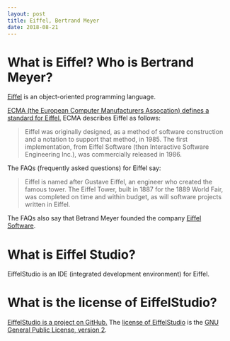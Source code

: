 ```yaml
---
layout: post
title: Eiffel, Bertrand Meyer
date: 2018-08-21
---
```


# What is Eiffel? Who is Bertrand Meyer?

[Eiffel](https://www.eiffel.org) is an object-oriented programming language.

[ECMA (the European Computer Manufacturers Assocation) defines a standard for Eiffel.](https://www.ecma-international.org/publications/files/ECMA-ST/ECMA-367.pdf) ECMA describes Eiffel as follows:

> Eiffel was originally designed, as a method of software construction and a notation to support that method, in 1985. The first implementation, from Eiffel Software (then Interactive Software Engineering Inc.), was commercially released in 1986.

The FAQs (frequently asked questions) for Eiffel say:

> Eiffel is named after Gustave Eiffel, an engineer who created the famous tower. The Eiffel Tower, built in 1887 for the 1889 World Fair, was completed on time and within budget, as will software projects written in Eiffel.

The FAQs also say that Betrand Meyer founded the company [Eiffel Software](https://www.eiffel.com/).

# What is Eiffel Studio?

EiffelStudio is an IDE (integrated development environment) for Eiffel.

# What is the license of EiffelStudio?

[EiffelStudio is a project on GitHub.](https://github.com/EiffelSoftware/eiffelstudio) The [license of EiffelStudio](https://github.com/EiffelSoftware/EiffelStudio/blob/master/gpl.txt) is the [GNU General Public License, version 2](https://www.gnu.org/licenses/old-licenses/gpl-2.0.en.html).
